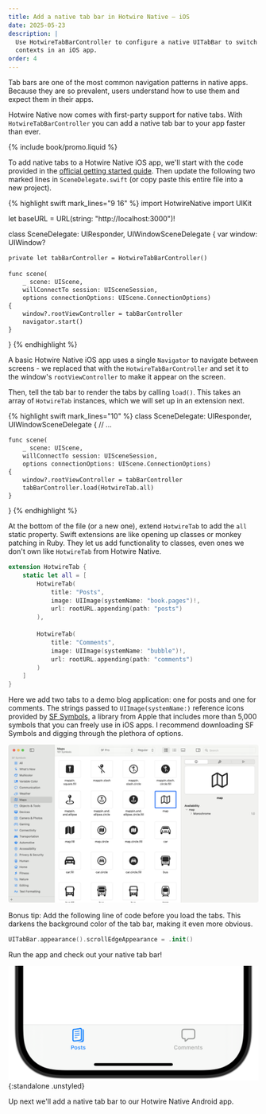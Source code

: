 ```yaml
---
title: Add a native tab bar in Hotwire Native – iOS
date: 2025-05-23
description: |
  Use HotwireTabBarController to configure a native UITabBar to switch between
  contexts in an iOS app.
order: 4
---
```


Tab bars are one of the most common navigation patterns in native apps. Because they are so prevalent, users understand how to use them and expect them in their apps.

Hotwire Native now comes with first-party support for native tabs. With `HotwireTabBarController` you can add a native tab bar to your app faster than ever.

{% include book/promo.liquid %}

To add native tabs to a Hotwire Native iOS app, we'll start with the code provided in the [official getting started guide](https://native.hotwired.dev/ios/getting-started). Then update the following two marked lines in `SceneDelegate.swift` (or copy paste this entire file into a new project).

{% highlight swift mark_lines="9 16" %}
import HotwireNative
import UIKit

let baseURL = URL(string: "http://localhost:3000")!

class SceneDelegate: UIResponder, UIWindowSceneDelegate {
    var window: UIWindow?

    private let tabBarController = HotwireTabBarController()

    func scene(
        _ scene: UIScene,
        willConnectTo session: UISceneSession,
        options connectionOptions: UIScene.ConnectionOptions)
    {
        window?.rootViewController = tabBarController
        navigator.start()
    }
}
{% endhighlight %}

A basic Hotwire Native iOS app uses a single `Navigator` to navigate between screens - we replaced that with the `HotwireTabBarController` and set it to the window's `rootViewController` to make it appear on the screen.

Then, tell the tab bar to render the tabs by calling `load()`. This takes an array of `HotwireTab` instances, which we will set up in an extension next.

{% highlight swift mark_lines="10" %}
class SceneDelegate: UIResponder, UIWindowSceneDelegate {
    // ...

    func scene(
        _ scene: UIScene,
        willConnectTo session: UISceneSession,
        options connectionOptions: UIScene.ConnectionOptions)
    {
        window?.rootViewController = tabBarController
        tabBarController.load(HotwireTab.all)
    }
}
{% endhighlight %}

At the bottom of the file (or a new one), extend `HotwireTab` to add the `all` static property. Swift extensions are like opening up classes or monkey patching in Ruby. They let us add functionality to classes, even ones we don't own like `HotwireTab` from Hotwire Native.

```swift
extension HotwireTab {
    static let all = [
        HotwireTab(
            title: "Posts",
            image: UIImage(systemName: "book.pages")!,
            url: rootURL.appending(path: "posts")
        ),

        HotwireTab(
            title: "Comments",
            image: UIImage(systemName: "bubble")!,
            url: rootURL.appending(path: "comments")
        )
    ]
}
```

Here we add two tabs to a demo blog application: one for posts and one for comments. The strings passed to `UIImage(systemName:)` reference icons provided by [SF Symbols,](https://developer.apple.com/sf-symbols/) a library from Apple that includes more than 5,000 symbols that you can freely use in iOS apps. I recommend downloading SF Symbols and digging through the plethora of options.

![The SF Symbols app, a listing of different icons like map pins, cars, and buses, with categories on the left and search/details on the right.](/assets/images/hotwire-native/ios/tabs/sf-symbols.png)

Bonus tip: Add the following line of code before you load the tabs. This darkens the background color of the tab bar, making it even more obvious.

```swift
UITabBar.appearance().scrollEdgeAppearance = .init()
```

Run the app and check out your native tab bar!

![Native tabs on Hotwire Native iOS](/assets/images/hotwire-native/ios/tabs/tabs.png){:standalone .unstyled}

Up next we'll add a native tab bar to our Hotwire Native Android app.

